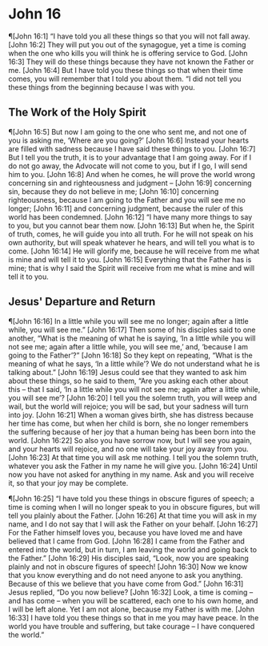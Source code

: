 # John 16

¶[John 16:1] “I have told you all these things so that you will not fall away.
[John 16:2] They will put you out of the synagogue, yet a time is coming when the one who kills you will think he is offering service to God.
[John 16:3] They will do these things because they have not known the Father or me.
[John 16:4] But I have told you these things so that when their time comes, you will remember that I told you about them. “I did not tell you these things from the beginning because I was with you.

## The Work of the Holy Spirit
¶[John 16:5] But now I am going to the one who sent me, and not one of you is asking me, ‘Where are you going?’
[John 16:6] Instead your hearts are filled with sadness because I have said these things to you.
[John 16:7] But I tell you the truth, it is to your advantage that I am going away. For if I do not go away, the Advocate will not come to you, but if I go, I will send him to you.
[John 16:8] And when he comes, he will prove the world wrong concerning sin and righteousness and judgment –
[John 16:9] concerning sin, because they do not believe in me;
[John 16:10] concerning righteousness, because I am going to the Father and you will see me no longer;
[John 16:11] and concerning judgment, because the ruler of this world has been condemned.
[John 16:12] “I have many more things to say to you, but you cannot bear them now.
[John 16:13] But when he, the Spirit of truth, comes, he will guide you into all truth. For he will not speak on his own authority, but will speak whatever he hears, and will tell you what is to come.
[John 16:14] He will glorify me, because he will receive from me what is mine and will tell it to you.
[John 16:15] Everything that the Father has is mine; that is why I said the Spirit will receive from me what is mine and will tell it to you.

## Jesus' Departure and Return
¶[John 16:16] In a little while you will see me no longer; again after a little while, you will see me.”
[John 16:17] Then some of his disciples said to one another, “What is the meaning of what he is saying, ‘In a little while you will not see me; again after a little while, you will see me,’ and, ‘because I am going to the Father’?”
[John 16:18] So they kept on repeating, “What is the meaning of what he says, ‘In a little while’? We do not understand what he is talking about.”
[John 16:19] Jesus could see that they wanted to ask him about these things, so he said to them, “Are you asking each other about this – that I said, ‘In a little while you will not see me; again after a little while, you will see me’?
[John 16:20] I tell you the solemn truth, you will weep and wail, but the world will rejoice; you will be sad, but your sadness will turn into joy.
[John 16:21] When a woman gives birth, she has distress because her time has come, but when her child is born, she no longer remembers the suffering because of her joy that a human being has been born into the world.
[John 16:22] So also you have sorrow now, but I will see you again, and your hearts will rejoice, and no one will take your joy away from you.
[John 16:23] At that time you will ask me nothing. I tell you the solemn truth, whatever you ask the Father in my name he will give you.
[John 16:24] Until now you have not asked for anything in my name. Ask and you will receive it, so that your joy may be complete.

¶[John 16:25] “I have told you these things in obscure figures of speech; a time is coming when I will no longer speak to you in obscure figures, but will tell you plainly about the Father.
[John 16:26] At that time you will ask in my name, and I do not say that I will ask the Father on your behalf.
[John 16:27] For the Father himself loves you, because you have loved me and have believed that I came from God.
[John 16:28] I came from the Father and entered into the world, but in turn, I am leaving the world and going back to the Father.”
[John 16:29] His disciples said, “Look, now you are speaking plainly and not in obscure figures of speech!
[John 16:30] Now we know that you know everything and do not need anyone to ask you anything. Because of this we believe that you have come from God.”
[John 16:31] Jesus replied, “Do you now believe?
[John 16:32] Look, a time is coming – and has come – when you will be scattered, each one to his own home, and I will be left alone. Yet I am not alone, because my Father is with me.
[John 16:33] I have told you these things so that in me you may have peace. In the world you have trouble and suffering, but take courage – I have conquered the world.”
